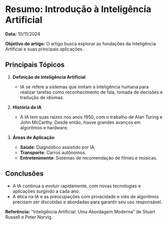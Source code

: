 # Resumo: Introdução à Inteligência Artificial

**Data:** 10/11/2024

**Objetivo do artigo:** O artigo busca explorar as fundações da Inteligência Artificial e suas principais aplicações.

## Principais Tópicos

1. **Definição de Inteligência Artificial**
   - IA se refere a sistemas que imitam a inteligência humana para realizar tarefas como reconhecimento de fala, tomada de decisões e tradução de idiomas.

2. **História da IA**
   - A IA tem suas raízes nos anos 1950, com o trabalho de Alan Turing e John McCarthy. Desde então, houve grandes avanços em algoritmos e hardware.

3. **Áreas de Aplicação**
   - **Saúde**: Diagnóstico assistido por IA.
   - **Transporte**: Carros autônomos.
   - **Entretenimento**: Sistemas de recomendação de filmes e músicas.

## Conclusões
- A IA continua a evoluir rapidamente, com novas tecnologias e aplicações surgindo a cada ano.
- A ética na IA e as preocupações com privacidade e viés de algoritmos precisam ser discutidas e abordadas para garantir seu uso responsável.

**Referência:** "Inteligência Artificial: Uma Abordagem Moderna" de Stuart Russell e Peter Norvig.
